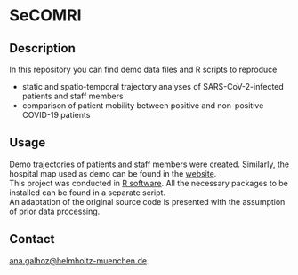 # SeCOMRI

## Description

In this repository you can find demo data files and R scripts to reproduce 
* static and spatio-temporal trajectory analyses of SARS-CoV-2-infected patients and staff members
* comparison of patient mobility between positive and non-positive COVID-19 patients 

## Usage

Demo trajectories of patients and staff members were created. Similarly, the hospital map used as demo can be found in the [website](https://www.translatum.tum.de/en/contact/).  
This project was conducted in [R software](https://www.r-project.org). 
All the necessary packages to be installed can be found in a separate script.  
An adaptation of the original source code is presented with the assumption of prior data processing.

## Contact

ana.galhoz@helmholtz-muenchen.de.




